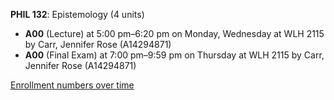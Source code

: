 **PHIL 132**: Epistemology (4 units)

- **A00** (Lecture) at 5:00 pm–6:20 pm on Monday, Wednesday at WLH 2115 by Carr, Jennifer Rose (A14294871)
- **A00** (Final Exam) at 7:00 pm–9:59 pm on Thursday at WLH 2115 by Carr, Jennifer Rose (A14294871)

[Enrollment numbers over time](./PHIL132.tsv)
